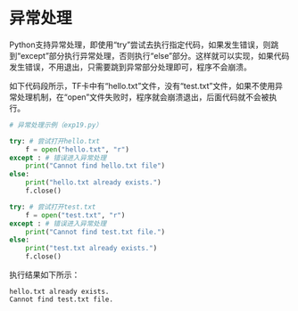 # 异常处理

Python支持异常处理，即使用“try”尝试去执行指定代码，如果发生错误，则跳到“except”部分执行异常处理，否则执行“else”部分。这样就可以实现，如果代码发生错误，不用退出，只需要跳到异常部分处理即可，程序不会崩溃。

如下代码段所示，TF卡中有“hello.txt”文件，没有“test.txt”文件，如果不使用异常处理机制，在“open”文件失败时，程序就会崩溃退出，后面代码就不会被执行。

```python
# 异常处理示例（exp19.py）

try: # 尝试打开hello.txt
    f = open("hello.txt", "r")
except : # 错误进入异常处理
    print("Cannot find hello.txt file") 
else:
    print("hello.txt already exists.")
    f.close()

try: # 尝试打开test.txt
    f = open("test.txt", "r")
except : # 错误进入异常处理
    print("Cannot find test.txt file.")
else:
    print("test.txt already exists.")
    f.close()
```

执行结果如下所示：

```shell
hello.txt already exists.
Cannot find test.txt file.
```